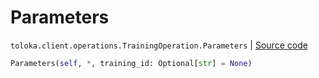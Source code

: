 # Parameters
`toloka.client.operations.TrainingOperation.Parameters` | [Source code](https://github.com/Toloka/toloka-kit/blob/v1.0.2/src/client/operations.py#L199)

```python
Parameters(self, *, training_id: Optional[str] = None)
```

